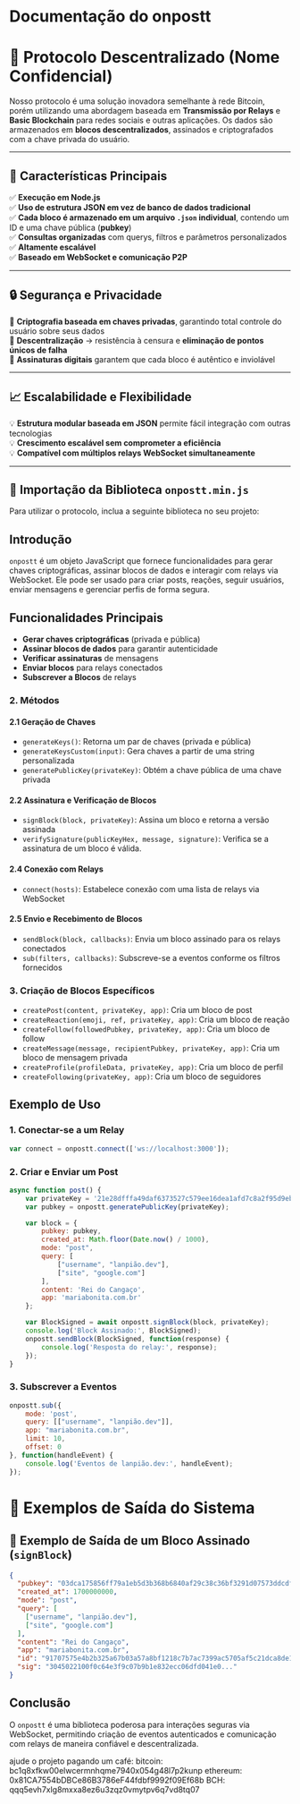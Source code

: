 # Documentação do onpostt
# 📌 Protocolo Descentralizado (Nome Confidencial)

Nosso protocolo é uma solução inovadora semelhante à rede Bitcoin, porém utilizando uma abordagem baseada em **Transmissão por Relays** e **Basic Blockchain** para redes sociais e outras aplicações. Os dados são armazenados em **blocos descentralizados**, assinados e criptografados com a chave privada do usuário.

---

## 🔹 Características Principais
✅ **Execução em Node.js**  
✅ **Uso de estrutura JSON em vez de banco de dados tradicional**  
✅ **Cada bloco é armazenado em um arquivo `.json` individual**, contendo um ID e uma chave pública (**pubkey**)  
✅ **Consultas organizadas** com querys, filtros e parâmetros personalizados  
✅ **Altamente escalável**  
✅ **Baseado em WebSocket e comunicação P2P**  

---

## 🔒 Segurança e Privacidade

🔹 **Criptografia baseada em chaves privadas**, garantindo total controle do usuário sobre seus dados  
🔹 **Descentralização** → resistência à censura e **eliminação de pontos únicos de falha**  
🔹 **Assinaturas digitais** garantem que cada bloco é autêntico e inviolável  

---

## 📈 Escalabilidade e Flexibilidade

💡 **Estrutura modular baseada em JSON** permite fácil integração com outras tecnologias  
💡 **Crescimento escalável sem comprometer a eficiência**  
💡 **Compatível com múltiplos relays WebSocket simultaneamente**  

---

## 🔗 Importação da Biblioteca `onpostt.min.js`

Para utilizar o protocolo, inclua a seguinte biblioteca no seu projeto:

<script src="onpostt.min.js"></script>

## Introdução

`onpostt` é um objeto JavaScript que fornece funcionalidades para gerar chaves criptográficas, assinar blocos de dados e interagir com relays via WebSocket. Ele pode ser usado para criar posts, reações, seguir usuários, enviar mensagens e gerenciar perfis de forma segura.

## Funcionalidades Principais

- **Gerar chaves criptográficas** (privada e pública)
- **Assinar blocos de dados** para garantir autenticidade
- **Verificar assinaturas** de mensagens
- **Enviar blocos** para relays conectados
- **Subscrever a Blocos** de relays


### 2. Métodos

#### 2.1 Geração de Chaves

- `generateKeys()`: Retorna um par de chaves (privada e pública)
- `generateKeysCustom(input)`: Gera chaves a partir de uma string personalizada
- `generatePublicKey(privateKey)`: Obtém a chave pública de uma chave privada

#### 2.2 Assinatura e Verificação de Blocos

- `signBlock(block, privateKey)`: Assina um bloco e retorna a versão assinada
- `verifySignature(publicKeyHex, message, signature)`: Verifica se a assinatura de um bloco é válida.
#### 2.4 Conexão com Relays

- `connect(hosts)`: Estabelece conexão com uma lista de relays via WebSocket

#### 2.5 Envio e Recebimento de Blocos

- `sendBlock(block, callbacks)`: Envia um bloco assinado para os relays conectados
- `sub(filters, callbacks)`: Subscreve-se a eventos conforme os filtros fornecidos

### 3. Criação de Blocos Específicos

- `createPost(content, privateKey, app)`: Cria um bloco de post
- `createReaction(emoji, ref, privateKey, app)`: Cria um bloco de reação
- `createFollow(followedPubkey, privateKey, app)`: Cria um bloco de follow
- `createMessage(message, recipientPubkey, privateKey, app)`: Cria um bloco de mensagem privada
- `createProfile(profileData, privateKey, app)`: Cria um bloco de perfil
- `createFollowing(privateKey, app)`: Cria um bloco de seguidores

## Exemplo de Uso

### 1. Conectar-se a um Relay

```javascript
var connect = onpostt.connect(['ws://localhost:3000']);
```

### 2. Criar e Enviar um Post

```javascript
async function post() {
    var privateKey = '21e28dfffa49daf6373527c579ee16dea1afd7c8a2f95d9eb2e6aeb0a8d6d3d2';
    var pubkey = onpostt.generatePublicKey(privateKey);  

    var block = {
        pubkey: pubkey,
        created_at: Math.floor(Date.now() / 1000),
        mode: "post",
        query: [
            ["username", "lanpião.dev"],
            ["site", "google.com"]
        ],
        content: 'Rei do Cangaço',
        app: 'mariabonita.com.br'
    };

    var BlockSigned = await onpostt.signBlock(block, privateKey);
    console.log('Block Assinado:', BlockSigned);
    onpostt.sendBlock(BlockSigned, function(response) {
        console.log('Resposta do relay:', response);
    });
}
```

### 3. Subscrever a Eventos

```javascript
onpostt.sub({
    mode: 'post',
    query: [["username", "lanpião.dev"]],
    app: "mariabonita.com.br",
    limit: 10,
    offset: 0
}, function(handleEvent) {
    console.log('Eventos de lanpião.dev:', handleEvent);
});
```

# 🔹 Exemplos de Saída do Sistema

## 📌 Exemplo de Saída de um Bloco Assinado (`signBlock`)
```json
{
  "pubkey": "03dca175856ff79a1eb5d3b368b6840af29c38c36bf3291d07573ddcdf59110523",
  "created_at": 1700000000,
  "mode": "post",
  "query": [
    ["username", "lanpião.dev"],
    ["site", "google.com"]
  ],
  "content": "Rei do Cangaço",
  "app": "mariabonita.com.br",
  "id": "91707575e4b2b325a67b03a57a8bf1218c7b7ac7399ac5705af5c21dca8de18a",
  "sig": "3045022100f0c64e3f9c07b9b1e832ecc06dfd041e0..."
}
```

## Conclusão
O `onpostt` é uma biblioteca poderosa para interações seguras via WebSocket, permitindo criação de eventos autenticados e comunicação com relays de maneira confiável e descentralizada.


ajude o projeto pagando um café: 
bitcoin: bc1q8xfkw00elwcermnhqme7940x054g48l7p2kunp
ethereum: 0x81CA7554bDBCe86B3786eF44fdbf9992f09Ef68b
BCH: qqq5evh7xlg8mxxa8ez6u3zqz0vmytpv6q7vd8tq07
